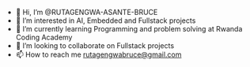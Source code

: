 - 👋 Hi, I’m @RUTAGENGWA-ASANTE-BRUCE
- 👀 I’m interested in AI, Embedded and Fullstack projects
- 🌱 I’m currently learning Programming and problem solving at Rwanda Coding Academy
- 💞️ I’m looking to collaborate on Fullstack projects
- 📫 How to reach me rutagengwabruce@gmail.com

<!---
RUTAGENGWA-ASANTE-BRUCE/RUTAGENGWA-ASANTE-BRUCE is a ✨ special ✨ repository because its `README.md` (this file) appears on your GitHub profile.
You can click the Preview link to take a look at your changes.
--->
